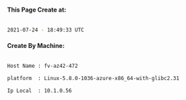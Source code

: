 
   
#### This Page Create at:

```bash

2021-07-24 - 18:49:33 UTC

```

#### Create By Machine:

```bash

Host Name : fv-az42-472

platform  : Linux-5.8.0-1036-azure-x86_64-with-glibc2.31

Ip Local  : 10.1.0.56

```

